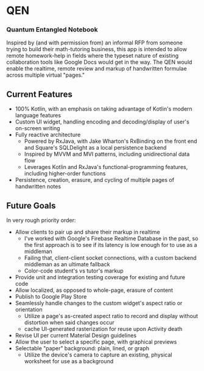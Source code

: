 QEN
=====
### **Q**uantum **E**ntangled **N**otebook

Inspired by (and with permission from) an informal RFP from someone trying to build their math-tutoring business, this app is intended to allow remote homework-help in fields where the typeset nature of existing collaboration tools like Google Docs would get in the way. The QEN would enable the realtime, remote review and markup of handwritten formulae across multiple virtual "pages."

Current Features
-----
- 100% Kotlin, with an emphasis on taking advantage of Kotlin's modern language features
- Custom UI widget, handling encoding and decoding/display of user's on-screen writing
- Fully reactive architecture
  - Powered by RxJava, with Jake Wharton's RxBinding on the front end and Square's SQLDelight as a local persistence backend
  - Inspired by MVVM and MVI patterns, including unidirectional data flow
  - Leverages Kotlin and RxJava's functional-programming features, including higher-order functions
- Persistence, creation, erasure, and cycling of multiple pages of handwritten notes

Future Goals
-----
In very rough priority order:
- Allow clients to pair up and share their markup in realtime
  - I've worked with Google's Firebase Realtime Database in the past, so the first approach is to see if its latency is low enough for to use as a middleman
  - Failing that, client-client socket connections, with a custom backend middleman as an ultimate fallback
  - Color-code student's vs tutor's markup
- Provide unit and integration testing coverage for existing and future code
- Allow localized, as opposed to whole-page, erasure of content
- Publish to Google Play Store
- Seamlessly handle changes to the custom widget's aspect ratio or orientation
  - Utilize a page's as-created aspect ratio to record and display without distortion when said changes occur
  - cache UI-generated rasterization for reuse upon Activity death
- Revise UI per current Material Design guidelines
- Allow the user to select a specific page, with graphical previews
- Selectable "paper" background: plain, lined, or graph
  - Utilize the device's camera to capture an existing, physical worksheet for use as a background
